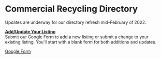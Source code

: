 
# Commercial Recycling Directory
Updates are underway for our directory refresh mid-February of 2022.

**[Add/Update Your Listing](https://docs.google.com/forms/d/1xiohFrPKEDgV7tXWumPd2HsQO-14B11t57JF8bN3QXo/edit)**  
Submit our Google Form to add a new listing or submit a change to your existing listing. You'll start with a blank form for both additions and updates.  

<!--
	https://docs.google.com/forms/d/1xiohFrPKEDgV7tXWumPd2HsQO-14B11t57JF8bN3QXo/edit 
-->
<a href="https://docs.google.com/forms/d/e/1FAIpQLScP1U_1SW_0fY8e3uote_Aq8eS1UNzvQioYwy2L1y0UdgyT5w/viewform?usp=sf_link" class="btn btn-success">Google Form</a>